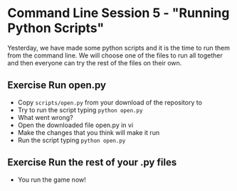 # Command Line Session 5 - "Running Python Scripts"

Yesterday, we have made some python scripts and it is the time to run them from the command line. We will choose one of the files to run all together and then everyone can try the rest of the files on their own. 

## Exercise Run open.py

* Copy `scripts/open.py` from your download of the repository to
* Try to run the script typing `python open.py`
* What went wrong? 
* Open the downloaded file open.py in vi
* Make the changes that you think will make it run
* Run the script typing `python open.py`

## Exercise Run the rest of your .py files

* You run the game now!
